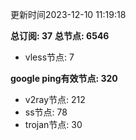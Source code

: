 更新时间2023-12-10 11:19:18

**总订阅: 37**
**总节点: 6546**
- vless节点: 7

**google ping有效节点: 320**
- v2ray节点: 212
- ss节点: 78
- trojan节点: 30
